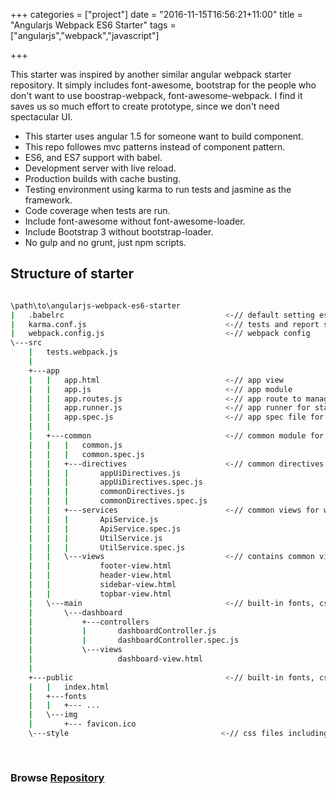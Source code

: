 +++
categories = ["project"]
date = "2016-11-15T16:56:21+11:00"
title = "Angularjs Webpack ES6 Starter"
tags = ["angularjs","webpack","javascript"]

+++

This starter was inspired by another similar angular webpack starter repository. It simply includes font-awesome, bootstrap for the people who don't want to use boostrap-webpack, font-awesome-webpack. I find it saves us so much effort to create prototype, since we don't need spectacular UI.


* This starter uses angular 1.5 for someone want to build component.
* This repo followes mvc patterns instead of component pattern. 
* ES6, and ES7 support with babel.
* Development server with live reload.
* Production builds with cache busting.
* Testing environment using karma to run tests and jasmine as the framework.
* Code coverage when tests are run.
* Include font-awesome without font-awesome-loader.
* Include Bootstrap 3 without bootstrap-loader.
* No gulp and no grunt, just npm scripts.

## Structure of starter

```bash

\path\to\angularjs-webpack-es6-starter
|   .babelrc                                    <-// default setting es2015.
|   karma.conf.js                               <-// tests and report setup 
|   webpack.config.js                           <-// webpack config
\---src
    |   tests.webpack.js
    |   
    +---app
    |   |   app.html                            <-// app view
    |   |   app.js                              <-// app module
    |   |   app.routes.js                       <-// app route to manage all routes 
    |   |   app.runner.js                       <-// app runner for state change enhancement  
    |   |   app.spec.js                         <-// app spec file for testing 
    |   |   
    |   +---common                              <-// common module for whole app
    |   |   |   common.js
    |   |   |   common.spec.js
    |   |   +---directives                      <-// common directives for whole app
    |   |   |       appUiDirectives.js
    |   |   |       appUiDirectives.spec.js
    |   |   |       commonDirectives.js
    |   |   |       commonDirectives.spec.js
    |   |   +---services                        <-// common views for whole app
    |   |   |       ApiService.js
    |   |   |       ApiService.spec.js
    |   |   |       UtilService.js
    |   |   |       UtilService.spec.js
    |   |   \---views                           <-// contains common views
    |   |           footer-view.html
    |   |           header-view.html
    |   |           sidebar-view.html
    |   |           topbar-view.html
    |   \---main                                <-// built-in fonts, css, images 
    |       \---dashboard
    |           +---controllers
    |           |       dashboardController.js
    |           |       dashboardController.spec.js
    |           \---views
    |                   dashboard-view.html
    |                   
    +---public                                  <-// built-in fonts, css, images 
    |   |   index.html
    |   +---fonts
    |   |   +--- ...
    |   \---img
    |       +--- favicon.ico
    \---style                                  <-// css files including customized css
           
    
```


### Browse [Repository](https://github.com/harryho/angularjs-webpack-es6-starter.git)



